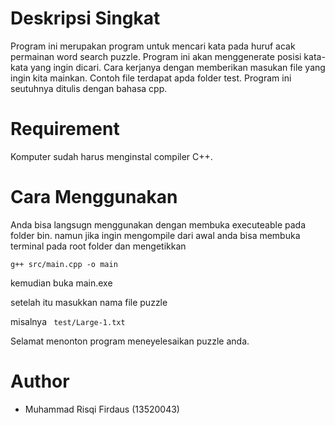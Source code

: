 # Deskripsi Singkat

Program ini merupakan program untuk mencari kata pada huruf acak permainan word search puzzle. Program ini akan menggenerate posisi kata-kata yang ingin dicari. Cara kerjanya dengan memberikan masukan file yang ingin kita mainkan. Contoh file terdapat apda folder test. Program ini seutuhnya ditulis dengan bahasa cpp.

# Requirement

Komputer sudah harus menginstal compiler C++.

# Cara Menggunakan

Anda bisa langsugn menggunakan dengan membuka executeable pada folder bin. namun jika ingin mengompile dari awal anda bisa membuka terminal pada root folder dan mengetikkan 

```g++ src/main.cpp -o main```

kemudian buka main.exe 

setelah itu masukkan nama file puzzle 

misalnya
``` test/Large-1.txt```

Selamat menonton program meneyelesaikan puzzle anda.

# Author
+ Muhammad Risqi Firdaus (13520043)